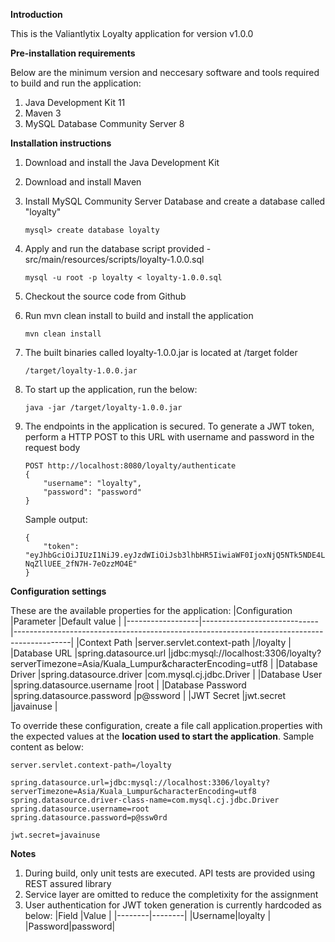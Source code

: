 **Introduction**

This is the Valiantlytix Loyalty application for version v1.0.0

**Pre-installation requirements**

Below are the minimum version and neccesary software and tools required to build and run the application:

1. Java Development Kit 11
2. Maven 3
3. MySQL Database Community Server 8 

**Installation instructions**

1. Download and install the Java Development Kit
2. Download and install Maven
3. Install MySQL Community Server Database and create a database called "loyalty"

   ```mysql> create database loyalty```

4. Apply and run the database script provided - src/main/resources/scripts/loyalty-1.0.0.sql

   ```mysql -u root -p loyalty < loyalty-1.0.0.sql```

5. Checkout the source code from Github
6. Run mvn clean install to build and install the application

   ```mvn clean install```

7. The built binaries called loyalty-1.0.0.jar is located at /target folder

   ```/target/loyalty-1.0.0.jar```

8. To start up the application, run the below:

   ```java -jar /target/loyalty-1.0.0.jar```

9. The endpoints in the application is secured. To generate a JWT token, perform a HTTP POST to this URL with username and password in the request body

   ```
   POST http://localhost:8080/loyalty/authenticate
   {
       "username": "loyalty",
       "password": "password"
   }
   ```

   Sample output:

   ```
   {
       "token": "eyJhbGciOiJIUzI1NiJ9.eyJzdWIiOiJsb3lhbHR5IiwiaWF0IjoxNjQ5NTk5NDE4LCJleHAiOjE2NDk2MTc0MTh9.5zlM7TeDhRSIY1r1MO-NqZllUEE_2fN7H-7eOzzMO4E"
   }
   ```

**Configuration settings**

These are the available properties for the application:
|Configuration     |Parameter                    |Default value                                                                                      |
|------------------|-----------------------------|--------------------------------------------------------------------------------------------|
|Context Path      |server.servlet.context-path  |/loyalty                                                                                    |
|Database URL      |spring.datasource.url        |jdbc:mysql://localhost:3306/loyalty?serverTimezone=Asia/Kuala_Lumpur&characterEncoding=utf8 |
|Database Driver   |spring.datasource.driver     |com.mysql.cj.jdbc.Driver                                                                    |
|Database User     |spring.datasource.username   |root                                                                                        |
|Database Password |spring.datasource.password   |p@ssword                                                                                    |
|JWT Secret        |jwt.secret                   |javainuse                                                                                   |

To override these configuration, create a file call application.properties with the expected values at the **location used to start the application**. Sample content as below:

```
server.servlet.context-path=/loyalty

spring.datasource.url=jdbc:mysql://localhost:3306/loyalty?serverTimezone=Asia/Kuala_Lumpur&characterEncoding=utf8
spring.datasource.driver-class-name=com.mysql.cj.jdbc.Driver
spring.datasource.username=root
spring.datasource.password=p@ssw0rd

jwt.secret=javainuse
```

**Notes**
1. During build, only unit tests are executed. API tests are provided using REST assured library
2. Service layer are omitted to reduce the completixity for the assignment
3. User authentication for JWT token generation is currently hardcoded as below:
   |Field   |Value   |
   |--------|--------|
   |Username|loyalty |
   |Password|password|
